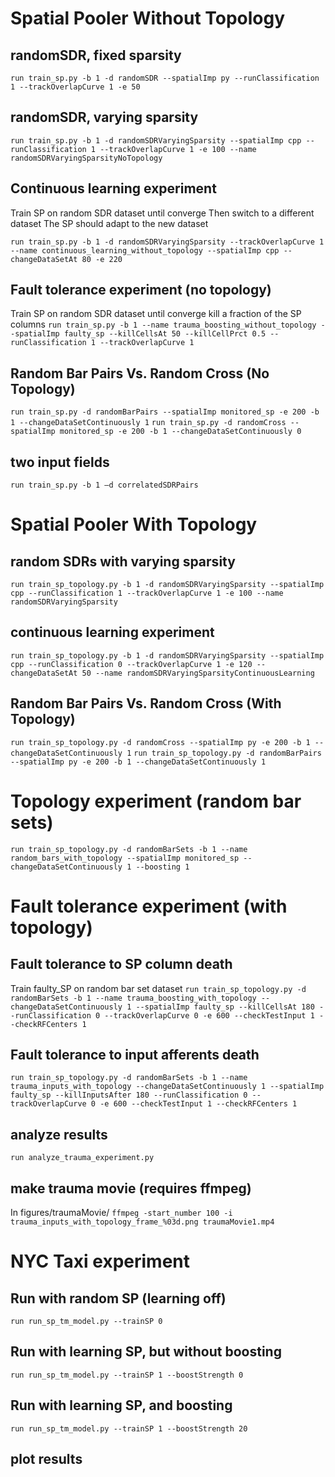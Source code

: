 # Spatial Pooler Without Topology
## randomSDR, fixed sparsity
`run train_sp.py -b 1 -d randomSDR --spatialImp py --runClassification 1 --trackOverlapCurve 1 -e 50`

## randomSDR, varying sparsity
`run train_sp.py -b 1 -d randomSDRVaryingSparsity --spatialImp cpp --runClassification 1 --trackOverlapCurve 1 -e 100 --name randomSDRVaryingSparsityNoTopology`
 
## Continuous learning experiment
Train SP on random SDR dataset until converge
Then switch to a different dataset
The SP should adapt to the new dataset

`run train_sp.py -b 1 -d randomSDRVaryingSparsity --trackOverlapCurve 1 --name continuous_learning_without_topology --spatialImp cpp --changeDataSetAt 80 -e 220` 

## Fault tolerance experiment (no topology)
Train SP on random SDR dataset until converge
kill a fraction of the SP columns
`run train_sp.py -b 1 --name trauma_boosting_without_topology --spatialImp faulty_sp --killCellsAt 50 --killCellPrct 0.5 --runClassification 1 --trackOverlapCurve 1`

## Random Bar Pairs Vs. Random Cross (No Topology)
`run train_sp.py -d randomBarPairs --spatialImp monitored_sp -e 200 -b 1 --changeDataSetContinuously 1`
`run train_sp.py -d randomCross --spatialImp monitored_sp -e 200 -b 1 --changeDataSetContinuously 0`

## two input fields
`run train_sp.py -b 1 –d correlatedSDRPairs`

# Spatial Pooler With Topology

## random SDRs with varying sparsity
`run train_sp_topology.py -b 1 -d randomSDRVaryingSparsity --spatialImp cpp --runClassification 1 --trackOverlapCurve 1 -e 100 --name randomSDRVaryingSparsity`

## continuous learning experiment
`run train_sp_topology.py -b 1 -d randomSDRVaryingSparsity --spatialImp cpp --runClassification 0 --trackOverlapCurve 1 -e 120 --changeDataSetAt 50 --name randomSDRVaryingSparsityContinuousLearning `

## Random Bar Pairs Vs. Random Cross (With Topology)
`run train_sp_topology.py -d randomCross --spatialImp py -e 200 -b 1 --changeDataSetContinuously 1`
`run train_sp_topology.py -d randomBarPairs --spatialImp py -e 200 -b 1 --changeDataSetContinuously 1`

# Topology experiment (random bar sets)
`run train_sp_topology.py -d randomBarSets -b 1 --name random_bars_with_topology --spatialImp monitored_sp --changeDataSetContinuously 1 --boosting 1`

# Fault tolerance experiment (with topology)

## Fault tolerance to SP column death 
Train faulty_SP on random bar set dataset
`run train_sp_topology.py -d randomBarSets -b 1 --name trauma_boosting_with_topology --changeDataSetContinuously 1 --spatialImp faulty_sp --killCellsAt 180 --runClassification 0 --trackOverlapCurve 0 -e 600 --checkTestInput 1 --checkRFCenters 1`

## Fault tolerance to input afferents death
`run train_sp_topology.py -d randomBarSets -b 1 --name trauma_inputs_with_topology --changeDataSetContinuously 1 --spatialImp faulty_sp --killInputsAfter 180 --runClassification 0 --trackOverlapCurve 0 -e 600 --checkTestInput 1 --checkRFCenters 1`

## analyze results
`run analyze_trauma_experiment.py`
## make trauma movie (requires ffmpeg)
 In figures/traumaMovie/
`ffmpeg -start_number 100 -i trauma_inputs_with_topology_frame_%03d.png traumaMovie1.mp4`

# NYC Taxi experiment
## Run with random SP (learning off)
`run run_sp_tm_model.py --trainSP 0`
## Run with learning SP, but without boosting
`run run_sp_tm_model.py --trainSP 1 --boostStrength 0`
## Run with learning SP, and boosting
`run run_sp_tm_model.py --trainSP 1 --boostStrength 20`
## plot results